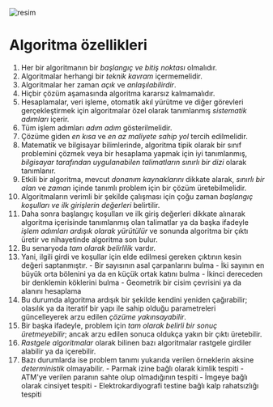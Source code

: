 ![resim](https://user-images.githubusercontent.com/63648396/148227930-5e97822a-7fb8-4b3a-93df-5aab4e89a6e7.png)
# Algoritma özellikleri
  1. Her bir algoritmanın bir _başlangıç ve bitiş noktası_ olmalıdır.
  2. Algoritmalar herhangi bir _teknik kavram_ içermemelidir.
  3. Algoritmalar her zaman _açık_ ve _anlaşılabilirdir_.
  4. Hiçbir çözüm aşamasında algoritma kararsız kalmamalıdır.
  5. Hesaplamalar, veri işleme, otomatik akıl yürütme ve diğer görevleri gerçekleştirmek için algoritmalar özel olarak tanımlanmış _sistematik adımları_ içerir.
  6. Tüm işlem adımları _adım adım_ gösterilmelidir.
  7. Çözüme giden _en kısa_ ve _en az maliyete sahip yol_ tercih edilmelidir.
  8. Matematik ve bilgisayar bilimlerinde, algoritma tipik olarak bir sınıf problemini çözmek veya bir hesaplama yapmak için iyi tanımlanmış, _bilgisayar tarafından uygulanabilen talimatların sınırlı bir dizi_ olarak tanımlanır.
  9. Etkili bir algoritma, mevcut _donanım kaynaklarını_ dikkate alarak, _sınırlı bir alan_ ve _zaman_ içinde tanımlı problem için bir çözüm üretebilmelidir.
  10. Algoritmaların verimli bir şekilde çalışması için çoğu zaman _başlangıç koşulları ve ilk girişlerin değerleri_ belirtilir.
  11. Daha sonra başlangıç koşulları ve ilk giriş değerleri dikkate alınarak algoritma içerisinde tanımlanmış olan talimatlar ya da başka ifadeyle _işlem adımları ardışık olarak yürütülür_ ve sonunda algoritma bir çıktı üretir ve nihayetinde algoritma son bulur.
  12. Bu senaryoda _tam olarak belirlilik_ vardır.
  13. Yani, ilgili girdi ve koşullar için elde edilmesi gereken çıktının kesin değeri saptanmıştır.
    - Bir sayısının asal çarpanlarını bulma
    - İki sayının en büyük orta bölenini ya da en küçük ortak katını bulma
    - İkinci dereceden bir denklemin köklerini bulma
    - Geometrik bir cisim çevrisini ya da alanını hesaplama
  14. Bu durumda algoritma ardışık bir şekilde kendini yeniden çağırabilir; olasılık ya da iteratif bir yapı ile sahip olduğu parametreleri güncelleyerek arzu edilen _çözüme yakınsayabilir_.
  15. Bir başka ifadeyle, problem için _tam olarak belirli bir sonuç üretmeyebilir_; ancak arzu edilen sonuca oldukça yakın bir çıktı üretebilir.
  16. _Rastgele algoritmalar_ olarak bilinen bazı algoritmalar rastgele girdiler alabilir ya da içerebilir.
  17. Bazı durumlarda ise problem tanımı yukarıda verilen örneklerin aksine _deterministik_ olmayabilir.
    - Parmak izine bağlı olarak kimlik tespiti
    - ATM'ye verilen paranın sahte olup olmadığının tespiti
    - İmgeye bağlı olarak cinsiyet tespiti
    - Elektrokardiyografi testine bağlı kalp rahatsızlığı tespiti   
